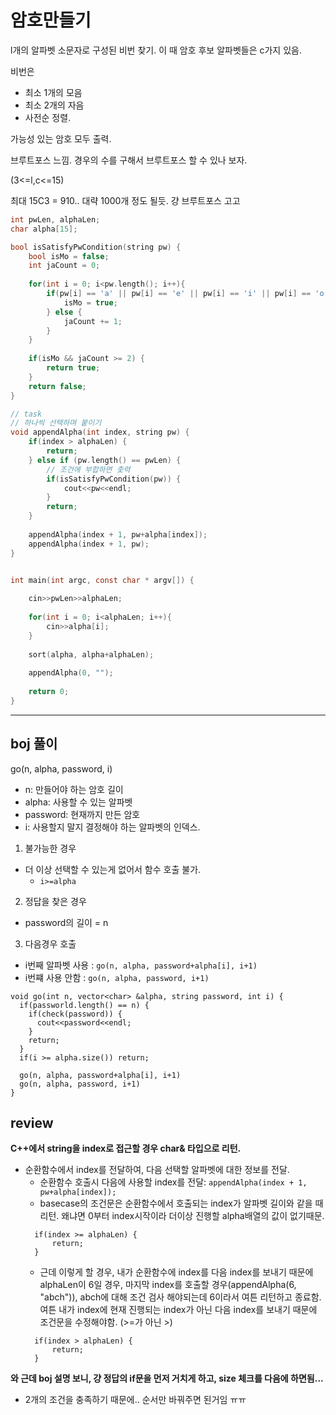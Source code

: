 # 암호만들기

l개의 알파벳 소문자로 구성된 비번 찾기. 이 때 암호 후보 알파벳들은 c가지 있음.

비번은
- 최소 1개의 모음
- 최소 2개의 자음
- 사전순 정렬.

가능성 있는 암호 모두 출력.

브루트포스 느낌. 경우의 수를 구해서 브루트포스 할 수 있나 보자.

(3<=l,c<=15)

최대 15C3 = 910.. 대략 1000개 정도 될듯. 걍 브루트포스 고고

```C
int pwLen, alphaLen;
char alpha[15];

bool isSatisfyPwCondition(string pw) {
    bool isMo = false;
    int jaCount = 0;
    
    for(int i = 0; i<pw.length(); i++){
        if(pw[i] == 'a' || pw[i] == 'e' || pw[i] == 'i' || pw[i] == 'o' || pw[i] == 'u') {
            isMo = true;
        } else {
            jaCount += 1;
        }
    }
    
    if(isMo && jaCount >= 2) {
        return true;
    }
    return false;
}

// task
// 하나씩 선택하며 붙이기
void appendAlpha(int index, string pw) {
    if(index > alphaLen) {
        return;
    } else if (pw.length() == pwLen) {
        // 조건에 부합하면 춫력
        if(isSatisfyPwCondition(pw)) {
            cout<<pw<<endl;
        }
        return;
    }
    
    appendAlpha(index + 1, pw+alpha[index]);
    appendAlpha(index + 1, pw);
}


int main(int argc, const char * argv[]) {
    
    cin>>pwLen>>alphaLen;
    
    for(int i = 0; i<alphaLen; i++){
        cin>>alpha[i];
    }
    
    sort(alpha, alpha+alphaLen);
    
    appendAlpha(0, "");
    
    return 0;
}
```

---
## boj 풀이

go(n, alpha, password, i)
- n: 만들어야 하는 암호 길이
- alpha: 사용할 수 있는 알파벳
- password: 현재까지 만든 암호
- i: 사용할지 말지 결정해야 하는 알파벳의 인덱스.

1. 불가능한 경우
- 더 이상 선택할 수 있는게 없어서 함수 호출 불가.
  - `i>=alpha`
2. 정답을 찾은 경우
  - password의 길이 = n
3. 다음경우 호출
  - i번째 알파벳 사용 : `go(n, alpha, password+alpha[i], i+1)`
  - i번쨰 사용 안함 : `go(n, alpha, password, i+1)`

```
void go(int n, vector<char> &alpha, string password, int i) {
  if(passworld.length() == n) {
    if(check(password)) {
      cout<<password<<endl;
    }
    return;
  }
  if(i >= alpha.size()) return;
  
  go(n, alpha, password+alpha[i], i+1)
  go(n, alpha, password, i+1)
}
```


## review

__C++에서 string을 index로 접근할 경우 char& 타입으로 리턴.__

- 순환함수에서 index를 전달하여, 다음 선택할 알파벳에 대한 정보를 전달.
  - 순환함수 호출시 다음에 사용할 index를 전달: `appendAlpha(index + 1, pw+alpha[index]);`
  - basecase의 조건문은 순환함수에서 호출되는 index가 알파벳 길이와 같을 때 리턴. 왜냐면 0부터 index시작이라 더이상 진행할 alpha배열의 값이 없기때문.
  ```
    if(index >= alphaLen) {
        return;
    }
  ```
  - 근데 이렇게 할 경우, 내가 순환함수에 index를 다음 index를 보내기 때문에 alphaLen이 6일 경우, 마지막 index를 호출할 경우(appendAlpha(6, "abch")), abch에 대해 조건 검사 해야되는데 6이라서 여튼 리턴하고 종료함. 여튼 내가 index에 현재 진행되는 index가 아닌 다음 index를 보내기 때문에 조건문을 수정해야함.
  (>=가 아닌 >)
  ```
    if(index > alphaLen) {
        return;
    }
  ```

__와 근데 boj 설명 보니, 걍 정답의 if문을 먼저 거치게 하고, size 체크를 다음에 하면됨...__

- 2개의 조건을 충족하기 때문에.. 순서만 바꿔주면 된거임 ㅠㅠ
  
